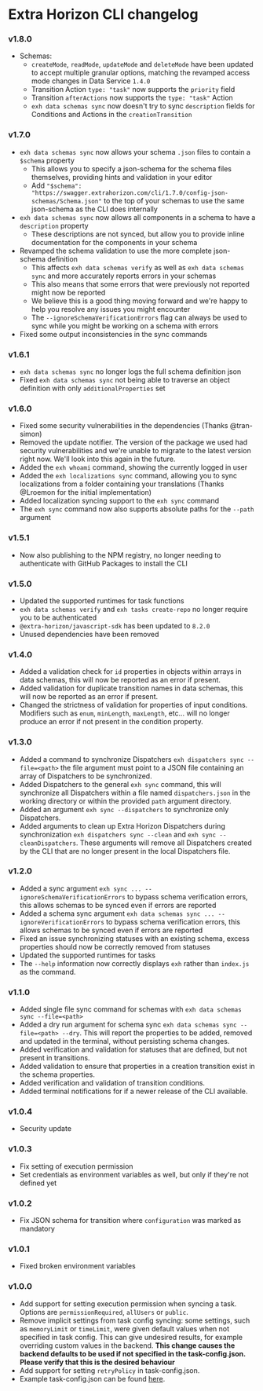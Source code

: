 # Extra Horizon CLI changelog

### v1.8.0
* Schemas:
  * `createMode`, `readMode`, `updateMode` and `deleteMode` have been updated to accept multiple granular options, matching the revamped access mode changes in Data Service `1.4.0`
  * Transition Action `type: "task"` now supports the `priority` field
  * Transition `afterActions` now supports the `type: "task"` Action 
  * `exh data schemas sync` now doesn't try to sync `description` fields for Conditions and Actions in the `creationTransition`

### v1.7.0
* `exh data schemas sync` now allows your schema `.json` files to contain a `$schema` property
  * This allows you to specify a json-schema for the schema files themselves, providing hints and validation in your editor
  * Add `"$schema": "https://swagger.extrahorizon.com/cli/1.7.0/config-json-schemas/Schema.json"` to the top of your schemas to use the same json-schema as the CLI does internally
* `exh data schemas sync` now allows all components in a schema to have a `description` property
  * These descriptions are not synced, but allow you to provide inline documentation for the components in your schema
* Revamped the schema validation to use the more complete json-schema definition
  * This affects `exh data schemas verify` as well as `exh data schemas sync` and more accurately reports errors in your schemas
  * This also means that some errors that were previously not reported might now be reported
  * We believe this is a good thing moving forward and we're happy to help you resolve any issues you might encounter
  * The `--ignoreSchemaVerificationErrors` flag can always be used to sync while you might be working on a schema with errors
* Fixed some output inconsistencies in the sync commands

### v1.6.1
* `exh data schemas sync` no longer logs the full schema definition json
* Fixed `exh data schemas sync` not being able to traverse an object definition with only `additionalProperties` set

### v1.6.0
* Fixed some security vulnerabilities in the dependencies (Thanks @tran-simon)
* Removed the update notifier. The version of the package we used had security vulnerabilities and we're unable to migrate to the latest version right now. We'll look into this again in the future.
* Added the `exh whoami` command, showing the currently logged in user
* Added the `exh localizations sync` command, allowing you to sync localizations from a folder containing your translations (Thanks @Lroemon for the initial implementation)
* Added localization syncing support to the `exh sync` command
* The `exh sync` command now also supports absolute paths for the `--path` argument

### v1.5.1
* Now also publishing to the NPM registry, no longer needing to authenticate with GitHub Packages to install the CLI

### v1.5.0
* Updated the supported runtimes for task functions
* `exh data schemas verify` and `exh tasks create-repo` no longer require you to be authenticated
* `@extra-horizon/javascript-sdk` has been updated to `8.2.0`
* Unused dependencies have been removed

### v1.4.0
* Added a validation check for `id` properties in objects within arrays in data schemas, this will now be reported as an error if present.
* Added validation for duplicate transition names in data schemas, this will now be reported as an error if present.
* Changed the strictness of validation for properties of input conditions. Modifiers such as `enum`, `minLength`, `maxLength`, etc... will no longer produce an error if not present in the condition property.

### v1.3.0
* Added a command to synchronize Dispatchers `exh dispatchers sync --file=<path>` the file argument must point to a JSON file containing an array of Dispatchers to be synchronized.
* Added Dispatchers to the general `exh sync` command, this will synchronize all Dispatchers within a file named `dispatchers.json` in the working directory or within the provided `path` argument directory.
* Added an argument `exh sync --dispatchers` to synchronize only Dispatchers.
* Added arguments to clean up Extra Horizon Dispatchers during synchronization `exh dispatchers sync --clean` and `exh sync --cleanDispatchers`. These arguments will remove all Dispatchers created by the CLI that are no longer present in the local Dispatchers file.

### v1.2.0
* Added a sync argument `exh sync ... --ignoreSchemaVerificationErrors` to bypass schema verification errors, this allows schemas to be synced even if errors are reported
* Added a schema sync argument `exh data schemas sync ... --ignoreVerificationErrors` to bypass schema verification errors, this allows schemas to be synced even if errors are reported
* Fixed an issue synchronizing statuses with an existing schema, excess properties should now be correctly removed from statuses
* Updated the supported runtimes for tasks
* The `--help` information now correctly displays `exh` rather than `index.js` as the command.

### v1.1.0
* Added single file sync command for schemas with `exh data schemas sync --file=<path>`
* Added a dry run argument for schema sync `exh data schemas sync --file=<path> --dry`. This will report the properties to be added, removed and updated in the terminal, without persisting schema changes.
* Added verification and validation for statuses that are defined, but not present in transitions.
* Added validation to ensure that properties in a creation transition exist in the schema properties.
* Added verification and validation of transition conditions.
* Added terminal notifications for if a newer release of the CLI available.

### v1.0.4
* Security update

### v1.0.3
* Fix setting of execution permission
* Set credentials as environment variables as well, but only if they're not defined yet

### v1.0.2
* Fix JSON schema for transition where `configuration` was marked as mandatory

### v1.0.1
* Fixed broken environment variables

### v1.0.0

* Add support for setting execution permission when syncing a task. Options are `permissionRequired`, `allUsers` or `public`.
* Remove implicit settings from task config syncing: some settings, such as `memoryLimit` or `timeLimit`, were given default values when not specified in task config. This can give undesired results, for example overriding custom values in the backend. __This change causes the backend defaults to be used if not specified in the task-config.json. Please verify that this is the desired behaviour__
* Add support for setting `retryPolicy` in task-config.json.
* Example task-config.json can be found [here](examples/task-config.example.json).
